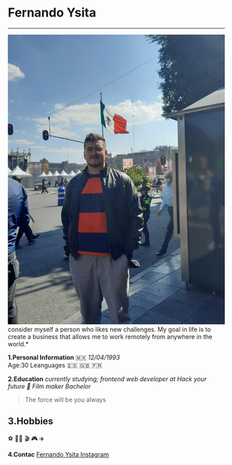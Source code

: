 # **Fernando Ysita**

---

![hyf](./img/FernandoYsita.jpg) consider myself a person who likes new
challenges. My goal in life is to create a business that allows me to work
remotely from anywhere in the world.\*

**1.Personal Information** :mexico: _12/04/1993_  
Age:30 Leanguages :es: :gb: :fr:

**2.Education** _currently studying; frontend web developer at Hack your future_
_:movie_camera: Film maker Bachelor_

> The force will be you always

## **3.Hobbies**

:soccer: :blue_book::beer: :clapper: :video_game: :airplane:

**4.Contac**
[Fernando Ysita Instagram](https://www.instagram.com/fernando_ysita/?next=%2F)
